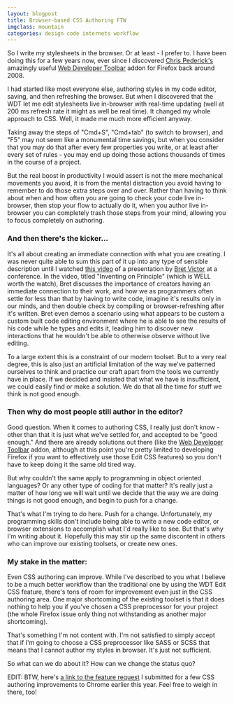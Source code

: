 ```yaml
---
layout: blogpost
title: Browser-based CSS Authoring FTW
imgclass: mountain
categories: design code internets workflow
---
```


<p>So I write my stylesheets in the browser. Or at least - I prefer to. I have been doing this for a few years now, ever since I discovered <a href="http://chrispederick.com/">Chris Pederick's</a> amazingly useful <a href="http://chrispederick.com/work/web-developer/">Web Developer Toolbar</a> addon for Firefox back around 2008.</p>

<p>I had started like most everyone else, authoring styles in my code editor, saving, and then refreshing the browser. But when I discovered that the WDT let me edit stylesheets live in-browser with real-time updating (well at 200 ms refresh rate it might as well be real time). It changed my whole approach to CSS. Well, it made me much more efficient anyway.</p>

<p>Taking away the steps of "Cmd+S", "Cmd+tab" (to switch to browser), and "F5" may not seem like a monumental time savings, but when you consider that you may do that after every few properties you write, or at least after every set of rules - you may end up doing those actions thousands of times in the course of a project.</p>

<p>But the real boost in productivity I would assert is not the mere mechanical movements you avoid, it is from the mental distraction you avoid having to remember to do those extra steps over and over. Rather than having to think about when and how often you are going to check your code live in-browser, then stop your flow to actually do it, when you author live in-browser you can completely trash those steps from your mind, allowing you to focus completely on authoring.</p>

<h3>And then there's the kicker...</h3>

<p>It's all about creating an immediate connection with what you are creating. I was never quite able to sum this part of it up into any type of sensible description until I watched <a href="https://vimeo.com/36579366">this video</a> of a presentation by <a href="http://worrydream.com/">Bret Victor</a> at a conference. In the video, titled "Inventing on Principle" (which is WELL worth the watch), Bret discusses the importance of creators having an immediate connection to their work, and how we as programmers often settle for less than that by having to write code, imagine it's results only in our minds, and then double check by compiling or browser-refreshing after it's written. Bret even demos a scenario using what appears to be custom a custom built code editing environment where he is able to see the results of his code while he types and edits it, leading him to discover new interactions that he wouldn't be able to otherwise observe without live editing.</p>

<p>To a large extent this is a constraint of our modern toolset. But to a very real degree, this is also just an artificial limitation of the way we've patterned ourselves to think and practice our craft apart from the tools we currently have in place. If we decided and insisted that what we have is insufficient, we could easily find or make a solution. We do that all the time for stuff we think is not good enough.</p>

<h3>Then why do most people still author in the editor?</h3>

<p>Good question. When it comes to authoring CSS, I really just don't know - other than that it is just what we've settled for, and accepted to be "good enough." And there are already solutions out there (like the <a href="https://addons.mozilla.org/en-US/firefox/addon/web-developer/">Web Developer Toolbar</a> addon, although at this point you're pretty limited to developing Firefox if you want to effectively use those Edit CSS features) so you don't have to keep doing it the same old tired way.</p>

<p>But why couldn't the same apply to programming in object oriented languages? Or any other type of coding for that matter? It's really just a matter of how long we will wait until we decide that the way we are doing things is not good enough, and begin to push for a change.</p>

<p>That's what I'm trying to do here. Push for a change. Unfortunately, my programming skills don't include being able to write a new code editor, or browser extensions to accomplish what I'd really like to see. But that's why I'm writing about it. Hopefully this may stir up the same discontent in others who can improve our existing toolsets, or create new ones.</p>

<h3>My stake in the matter:</h3>

<p>Even CSS authoring can improve. While I've described to you what I believe to be a much better workflow than the traditional one by using the WDT Edit CSS feature, there's tons of room for improvement even just in the CSS authoring area. One major shortcoming of the existing toolset is that it does nothing to help you if you've chosen a CSS preprocessor for your project (the whole Firefox issue only thing not withstanding as another major shortcoming).</p>

<p>That's something I'm not content with. I'm not satisfied to simply accept that if I'm going to choose a CSS preprocessor like SASS or SCSS that means that I cannot author my styles in browser. It's just not sufficient.</p>

<p>So what can we do about it? How can we change the status quo?</p>

<p class="disclaimer">EDIT: BTW, here's <a href="http://productforums.google.com/d/topic/chrome/OQmnwvU9mYA/discussion">a link to the feature request</a> I submitted for a few CSS authoring improvements to Chrome earlier this year. Feel free to weigh in there, too!</p>

